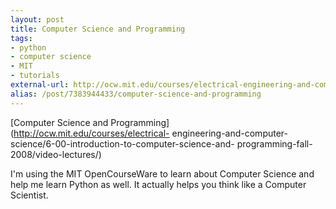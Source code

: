 ```yaml
---
layout: post
title: Computer Science and Programming
tags:
- python
- computer science
- MIT
- tutorials
external-url: http://ocw.mit.edu/courses/electrical-engineering-and-computer-science/6-00-introduction-to-computer-science-and-programming-fall-2008/video-lectures/
alias: /post/7383944433/computer-science-and-programming
---
```

[Computer Science and Programming](http://ocw.mit.edu/courses/electrical-
engineering-and-computer-science/6-00-introduction-to-computer-science-and-
programming-fall-2008/video-lectures/)

I'm using the MIT OpenCourseWare to learn about Computer Science and help me
learn Python as well. It actually helps you think like a Computer Scientist.

